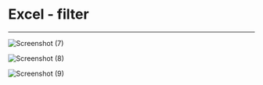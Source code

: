 # Excel - filter 
---------------------------------------------------------------------------------------------------------------------------------------------

![Screenshot (7)](https://github.com/Premkumar9799817360/Excel_filter_data/assets/83695512/be85b777-5f08-4edc-957c-d0147f2dfa0e)

![Screenshot (8)](https://github.com/Premkumar9799817360/Excel_filter_data/assets/83695512/c989a4dd-c205-47bd-bc23-024638afe6e6)

![Screenshot (9)](https://github.com/Premkumar9799817360/Excel_filter_data/assets/83695512/7ead8676-1e44-495e-8c37-b844be9f69e1)
